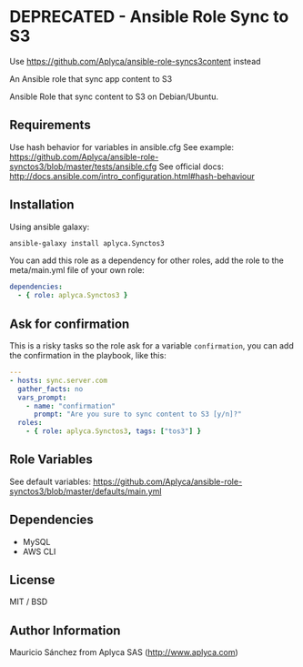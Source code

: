DEPRECATED - Ansible Role Sync to S3
====================================

Use https://github.com/Aplyca/ansible-role-syncs3content instead


An Ansible role that sync app content to S3

Ansible Role that sync content to S3 on Debian/Ubuntu.

Requirements
------------

Use hash behavior for variables in ansible.cfg
See example: https://github.com/Aplyca/ansible-role-synctos3/blob/master/tests/ansible.cfg
See official docs: http://docs.ansible.com/intro_configuration.html#hash-behaviour

Installation
------------

Using ansible galaxy:

```bash
ansible-galaxy install aplyca.Synctos3
```
You can add this role as a dependency for other roles, add the role to the meta/main.yml file of your own role:

```yaml
dependencies:
  - { role: aplyca.Synctos3 }
```

Ask for confirmation
--------------------
This is a risky tasks so the role ask for a variable `confirmation`, you can add the confirmation in the playbook, like this: 

```yaml
---
- hosts: sync.server.com
  gather_facts: no
  vars_prompt:
    - name: "confirmation"
      prompt: "Are you sure to sync content to S3 [y/n]?"
  roles:
    - { role: aplyca.Synctos3, tags: ["tos3"] }
```

Role Variables
--------------
See default variables: https://github.com/Aplyca/ansible-role-synctos3/blob/master/defaults/main.yml

Dependencies
------------

- MySQL
- AWS CLI


License
-------

MIT / BSD

Author Information
------------------

Mauricio Sánchez from Aplyca SAS (http://www.aplyca.com)
